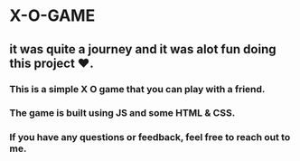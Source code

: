 # X-O-GAME 
## it was quite a journey and it was alot fun doing this project &hearts;.
### This is a simple X O game that you can play with a friend.
### The game is built using JS and some HTML & CSS.
### If you have any questions or feedback, feel free to reach out to me.
